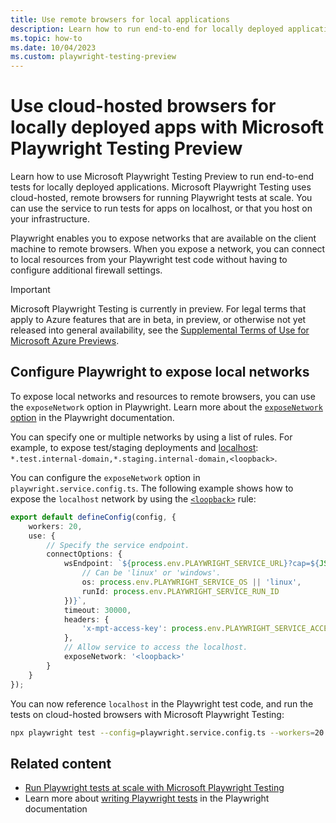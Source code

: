 ```yaml
---
title: Use remote browsers for local applications
description: Learn how to run end-to-end for locally deployed applications with Microsoft Playwright Testing Preview. Use cloud-hosted browsers to test apps on localhost or private networks.
ms.topic: how-to
ms.date: 10/04/2023
ms.custom: playwright-testing-preview
---
```


# Use cloud-hosted browsers for locally deployed apps with Microsoft Playwright Testing Preview

Learn how to use Microsoft Playwright Testing Preview to run end-to-end tests for locally deployed applications. Microsoft Playwright Testing uses cloud-hosted, remote browsers for running Playwright tests at scale. You can use the service to run tests for apps on localhost, or that you host on your infrastructure.

Playwright enables you to expose networks that are available on the client machine to remote browsers. When you expose a network, you can connect to local resources from your Playwright test code without having to configure additional firewall settings.

> [!IMPORTANT]
> Microsoft Playwright Testing is currently in preview. For legal terms that apply to Azure features that are in beta, in preview, or otherwise not yet released into general availability, see the [Supplemental Terms of Use for Microsoft Azure Previews](https://azure.microsoft.com/support/legal/preview-supplemental-terms/).

## Configure Playwright to expose local networks

To expose local networks and resources to remote browsers, you can use the `exposeNetwork` option in Playwright. Learn more about the [`exposeNetwork` option](https://playwright.dev/docs/next/api/class-browsertype#browser-type-connect-option-expose-network) in the Playwright documentation.

You can specify one or multiple networks by using a list of rules. For example, to expose test/staging deployments and [localhost](https://en.wikipedia.org/wiki/Localhost): `*.test.internal-domain,*.staging.internal-domain,<loopback>`.

You can configure the `exposeNetwork` option in `playwright.service.config.ts`. The following example shows how to expose the `localhost` network by using the [`<loopback>`](https://en.wikipedia.org/wiki/Loopback) rule:

```typescript
export default defineConfig(config, {
    workers: 20,
    use: {
        // Specify the service endpoint.
        connectOptions: {
            wsEndpoint: `${process.env.PLAYWRIGHT_SERVICE_URL}?cap=${JSON.stringify({
                // Can be 'linux' or 'windows'.
                os: process.env.PLAYWRIGHT_SERVICE_OS || 'linux',
                runId: process.env.PLAYWRIGHT_SERVICE_RUN_ID
            })}`,
            timeout: 30000,
            headers: {
                'x-mpt-access-key': process.env.PLAYWRIGHT_SERVICE_ACCESS_TOKEN!
            },
            // Allow service to access the localhost.
            exposeNetwork: '<loopback>'
        }
    }
});
```

You can now reference `localhost` in the Playwright test code, and run the tests on cloud-hosted browsers with Microsoft Playwright Testing:

```bash
npx playwright test --config=playwright.service.config.ts --workers=20
```

## Related content

- [Run Playwright tests at scale with Microsoft Playwright Testing](./quickstart-run-end-to-end-tests.md)
- Learn more about [writing Playwright tests](https://playwright.dev/docs/intro) in the Playwright documentation
